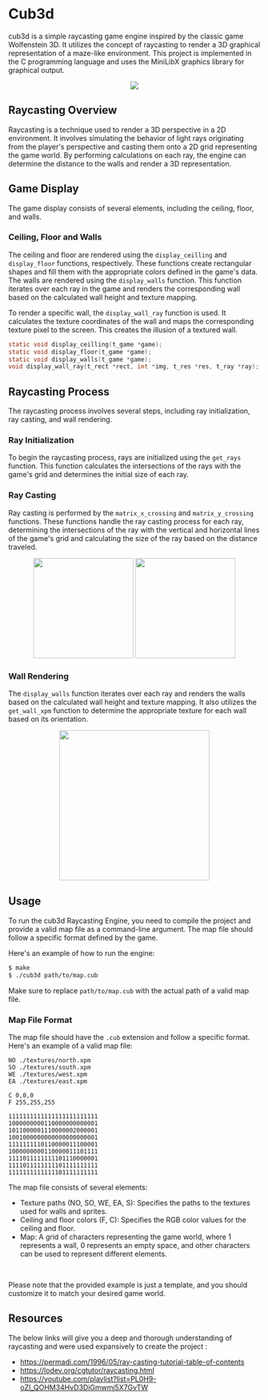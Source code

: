 # Cub3d

cub3d is a simple raycasting game engine inspired by the classic game Wolfenstein 3D. It utilizes the concept of raycasting to render a 3D graphical representation of a maze-like environment. This project is implemented in the C programming language and uses the MiniLibX graphics library for graphical output.

<div id="rc" align="center">
  <img src="https://upload.wikimedia.org/wikipedia/commons/e/e7/Simple_raycasting_with_fisheye_correction.gif"/>
</div>

## Raycasting Overview

Raycasting is a technique used to render a 3D perspective in a 2D environment. It involves simulating the behavior of light rays originating from the player's perspective and casting them onto a 2D grid representing the game world. By performing calculations on each ray, the engine can determine the distance to the walls and render a 3D representation.

## Game Display

The game display consists of several elements, including the ceiling, floor, and walls.

### Ceiling, Floor and Walls

The ceiling and floor are rendered using the `display_ceilling` and `display_floor` functions, respectively. These functions create rectangular shapes and fill them with the appropriate colors defined in the game's data. The walls are rendered using the `display_walls` function. This function iterates over each ray in the game and renders the corresponding wall based on the calculated wall height and texture mapping.
<br/>

To render a specific wall, the `display_wall_ray` function is used. It calculates the texture coordinates of the wall and maps the corresponding texture pixel to the screen. This creates the illusion of a textured wall.
```c
static void display_ceilling(t_game *game);
static void display_floor(t_game *game);
static void display_walls(t_game *game);
void display_wall_ray(t_rect *rect, int *img, t_res *res, t_ray *ray);
```
## Raycasting Process
The raycasting process involves several steps, including ray initialization, ray casting, and wall rendering.

### Ray Initialization
To begin the raycasting process, rays are initialized using the `get_rays` function. This function calculates the intersections of the rays with the game's grid and determines the initial size of each ray.

### Ray Casting
Ray casting is performed by the `matrix_x_crossing` and `matrix_y_crossing` functions. These functions handle the ray casting process for each ray, determining the intersections of the ray with the vertical and horizontal lines of the game's grid and calculating the size of the ray based on the distance traveled.

<div id="rc" align="center">
  <img src="https://permadi.com/tutorial/raycast/images/figure14.gif" height="200"/>
  <img src="https://permadi.com/tutorial/raycast/images/figure17.gif" height="200"/>
</div>

### Wall Rendering
The `display_walls` function iterates over each ray and renders the walls based on the calculated wall height and texture mapping. It also utilizes the `get_wall_xpm` function to determine the appropriate texture for each wall based on its orientation.

<div id="rc" align="center">
  <img src="https://permadi.com/tutorial/raycast/images/figure20.gif" height="300"/>
</div>

## Usage
To run the cub3d Raycasting Engine, you need to compile the project and provide a valid map file as a command-line argument. The map file should follow a specific format defined by the game.

Here's an example of how to run the engine:

```bash
$ make
$ ./cub3d path/to/map.cub
```
Make sure to replace `path/to/map.cub` with the actual path of a valid map file.

### Map File Format
The map file should have the `.cub` extension and follow a specific format. Here's an example of a valid map file:

```
NO ./textures/north.xpm
SO ./textures/south.xpm
WE ./textures/west.xpm
EA ./textures/east.xpm

C 0,0,0
F 255,255,255

1111111111111111111111111
1000000000110000000000001
1011000001110000002000001
1001000000000000000000001
1111111110110000011100001
1000000000110000011101111
1111011111111101110000001
1111011111111101111111111
1111111111111101111111111
```
The map file consists of several elements:

- Texture paths (NO, SO, WE, EA, S): Specifies the paths to the textures used for walls and sprites.
- Ceiling and floor colors (F, C): Specifies the RGB color values for the ceiling and floor.
- Map: A grid of characters representing the game world, where 1 represents a wall, 0 represents an empty space, and other characters can be used to represent different elements.
<br/>

Please note that the provided example is just a template, and you should customize it to match your desired game world.

## Resources
The below links will give you a deep and thorough understanding of raycasting and were used expansively to create the project :

- https://permadi.com/1996/05/ray-casting-tutorial-table-of-contents
- https://lodev.org/cgtutor/raycasting.html
- https://youtube.com/playlist?list=PL0H9-oZl_QOHM34HvD3DiGmwmj5X7GvTW
